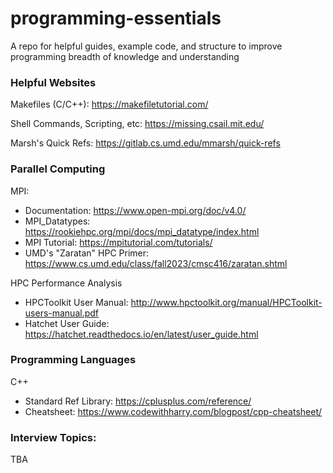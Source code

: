 # programming-essentials
A repo for helpful guides, example code, and structure to improve programming breadth of knowledge and understanding

### Helpful Websites

Makefiles (C/C++): https://makefiletutorial.com/

Shell Commands, Scripting, etc: https://missing.csail.mit.edu/

Marsh's Quick Refs: https://gitlab.cs.umd.edu/mmarsh/quick-refs

### Parallel Computing

MPI:
- Documentation: https://www.open-mpi.org/doc/v4.0/
- MPI_Datatypes: https://rookiehpc.org/mpi/docs/mpi_datatype/index.html
- MPI Tutorial: https://mpitutorial.com/tutorials/
- UMD's "Zaratan" HPC Primer: https://www.cs.umd.edu/class/fall2023/cmsc416/zaratan.shtml

HPC Performance Analysis
- HPCToolkit User Manual: http://www.hpctoolkit.org/manual/HPCToolkit-users-manual.pdf
- Hatchet User Guide: https://hatchet.readthedocs.io/en/latest/user_guide.html

### Programming Languages

C++
- Standard Ref Library: https://cplusplus.com/reference/
- Cheatsheet: https://www.codewithharry.com/blogpost/cpp-cheatsheet/

### Interview Topics:

TBA
